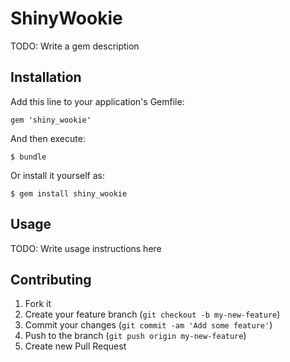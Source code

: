 # ShinyWookie

TODO: Write a gem description

## Installation

Add this line to your application's Gemfile:

    gem 'shiny_wookie'

And then execute:

    $ bundle

Or install it yourself as:

    $ gem install shiny_wookie

## Usage

TODO: Write usage instructions here

## Contributing

1. Fork it
2. Create your feature branch (`git checkout -b my-new-feature`)
3. Commit your changes (`git commit -am 'Add some feature'`)
4. Push to the branch (`git push origin my-new-feature`)
5. Create new Pull Request
